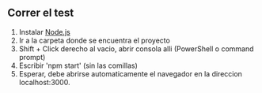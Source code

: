 

## Correr el test

1. Instalar [Node.js](https://nodejs.org/en/download/)
2. Ir a la carpeta donde se encuentra el proyecto
3. Shift + Click derecho al vacio, abrir consola alli (PowerShell o command prompt)
4. Escribir 'npm start' (sin las comillas)
5. Esperar, debe abrirse automaticamente el navegador en la direccion localhost:3000.